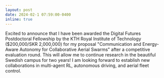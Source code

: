 ```yaml
---
layout: post
date: 2024-02-1 07:59:00-0400
inline: true
---
```

Excited to announce that I have been awarded the Digital Futures Postdoctoral Fellowship by the KTH Royal Institute of Technology ($200,000/SKR 2,000,000) for my proposal "Communication and Energy-Aware Autonomy for Collaborative Aerial Swarms" after a competitive evaluation round. This will allow me to continue research in the beautiful Swedish campus for two years!  I am looking forward to establish new collaborations in multi-agent RL, autonomous driving, and aerial fleet control. 
